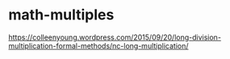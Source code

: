 # math-multiples
https://colleenyoung.wordpress.com/2015/09/20/long-division-multiplication-formal-methods/nc-long-multiplication/
